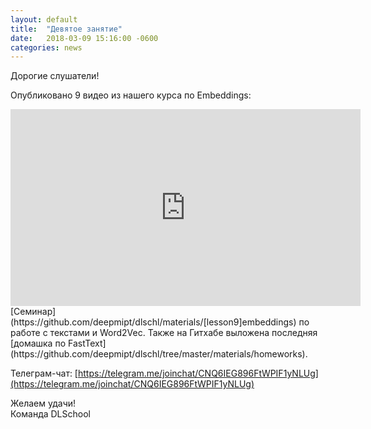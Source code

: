 ```yaml
---
layout: default
title:  "Девятое занятие"
date:   2018-03-09 15:16:00 -0600
categories: news
---
```

Дорогие слушатели!  

Опубликовано 9 видео из нашего курса по Embeddings:   
<center><div class="video-container"><iframe width="560" height="315" src="https://www.youtube.com/watch?v=ufkDhrngcr0" frameborder="0" gesture="media" allow="encrypted-media" allowfullscreen></iframe></div></center>  
[Семинар](https://github.com/deepmipt/dlschl/materials/[lesson9]embeddings) по работе с текстами и Word2Vec.  
Также на Гитхабе выложена последняя [домашка по FastText](https://github.com/deepmipt/dlschl/tree/master/materials/homeworks).  

Телеграм-чат: [https://telegram.me/joinchat/CNQ6IEG896FtWPIF1yNLUg](https://telegram.me/joinchat/CNQ6IEG896FtWPIF1yNLUg)

Желаем удачи!  
Команда DLSchool  
